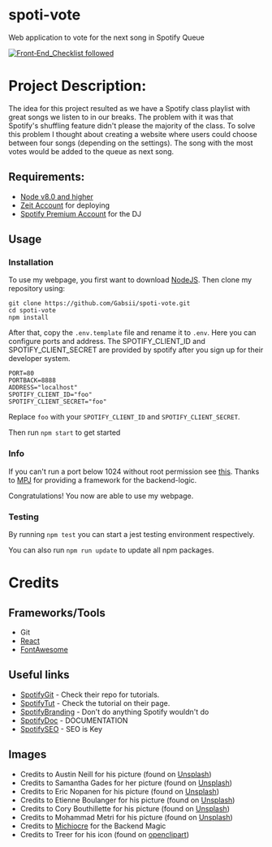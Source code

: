 # spoti-vote
Web application to vote for the next song in Spotify Queue

[![Front‑End_Checklist followed](https://img.shields.io/badge/Front‑End_Checklist-followed-brightgreen.svg)](https://github.com/thedaviddias/Front-End-Checklist/)


# Project Description:

The idea for this project resulted as we have a Spotify class playlist with great songs we listen to in our breaks.
The problem with it was that Spotify's shuffling feature didn't please the majority of the class.
To solve this problem I thought about creating a website where users could choose between four songs (depending on the settings). The song with the most votes would be added to the queue as next song.

## Requirements:
* [Node v8.0 and higher](https://nodejs.org/en/)
* [Zeit Account](https://zeit.co) for deploying
* [Spotify Premium Account](https://www.spotify.com/at/) for the DJ

## Usage

### Installation

To use my webpage, you first want to download [NodeJS](https://nodejs.org/en/).
Then clone my repository using:
```
git clone https://github.com/Gabsii/spoti-vote.git
cd spoti-vote 
npm install
```

After that, copy the `.env.template` file and rename it to `.env`.
Here you can configure ports and address.
The SPOTIFY_CLIENT_ID and SPOTIFY_CLIENT_SECRET are provided by spotify after you sign up for their developer system.
```
PORT=80
PORTBACK=8888
ADDRESS="localhost"
SPOTIFY_CLIENT_ID="foo"
SPOTIFY_CLIENT_SECRET="foo"
```
Replace `foo` with your `SPOTIFY_CLIENT_ID` and `SPOTIFY_CLIENT_SECRET`.  

Then run `npm start` to get started
### Info

If you can't run a port below 1024 without root permission see [this](http://pm2.keymetrics.io/docs/usage/specifics/).
Thanks to [MPJ](https://github.com/mpj/oauth-bridge-template) for providing a framework for the backend-logic.

Congratulations! You now are able to use my webpage.

### Testing

By running `npm test` you can start a jest testing environment respectively.

You can also run `npm run update` to update all npm packages.

# Credits

## Frameworks/Tools
* Git
* [React](https://reactjs.org/)
* [FontAwesome](https://fontawesome.com/)

## Useful links

* [SpotifyGit](https://github.com/spotify/web-api-auth-examples) - Check their repo for tutorials.
* [SpotifyTut](https://developer.spotify.com/web-api/tutorial/) - Check the tutorial on their page.
* [SpotifyBranding](https://beta.developer.spotify.com/branding-guidelines/) - Don't do anything Spotify wouldn't do
* [SpotifyDoc](https://beta.developer.spotify.com/console/) - DOCUMENTATION
* [SpotifySEO](https://beta.developer.spotify.com/dashboard/applications) - SEO is Key

## Images

* Credits to Austin Neill for his picture (found on [Unsplash](https://unsplash.com))
* Credits to Samantha Gades for her picture (found on [Unsplash](https://unsplash.com))
* Credits to Eric Nopanen for his picture (found on [Unsplash](https://unsplash.com))
* Credits to Etienne Boulanger for his picture (found on [Unsplash](https://unsplash.com))
* Credits to Cory Bouthillette for his picture (found on [Unsplash](https://unsplash.com))
* Credits to Mohammad Metri for his picture (found on [Unsplash](https://unsplash.com))
* Credits to [Michiocre](https://github.com/Michiocre) for the Backend Magic
* Credits to Treer for his icon (found on [openclipart](https://openclipart.org/detail/247324/abstract-user-icon-1))
